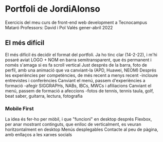# Portfoli de JordiAlonso
Exercicis del meu curs de front-end web development a Tecnocampus Mataró
Professors: David i Pol Valés
gener-abril 2022

## El més difícil
El més difícil és decidir el format del portfoli. Ja ho tinc clar (14-2-22), i m'hi posaré aviat
LOGO + NOM en barra semitransparent, que és permanent i només s'amaga si es fa scroll vertical
Just després de la barra, foto de perfil, amb una animació que va canviant-la (APD, Huawei, NEOM)
Després les experiències per competències, de més recent a menys recent
-incloure entrevistes i conferències
Canviant el menú, passem d'experiències a formació
-afegir SIGGRAPHs, NABs, IBCs, MWCs i afiliacions
Canviant el menú, passem de formació a afeccions
-fotos de tennis, tennis taula, golf, beat saber, guitarra, lectura, fotografia

### Mobile First
La idea és fer-ho per mòbil, i que "funcioni" en desktop després
Flexbox, per anar mostrant continguts, que enlloc de verticalment, es veuran horitzontalment en desktop
Menús desplegables
Contacte al peu de pàgina, amb enllaços a les xarxes socials
